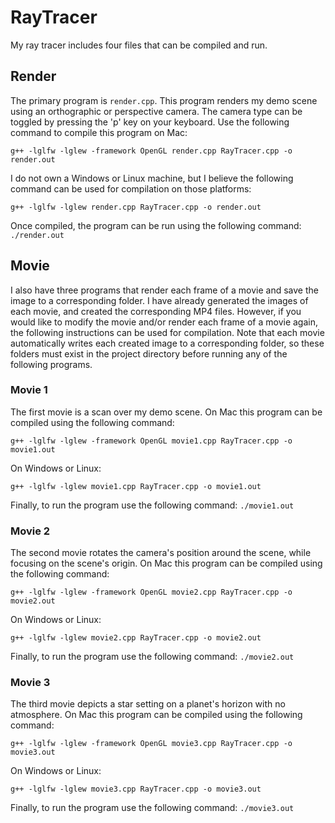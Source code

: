 # RayTracer

My ray tracer includes four files that can be compiled and run. 

## Render
The primary program is ```render.cpp```. This program renders my demo scene using an orthographic or perspective camera. The camera type can be toggled by pressing the 'p' key on your keyboard. Use the following command to compile this program on Mac:
```
g++ -lglfw -lglew -framework OpenGL render.cpp RayTracer.cpp -o render.out
```
I do not own a Windows or Linux machine, but I believe the following command can be used for compilation on those platforms:
```
g++ -lglfw -lglew render.cpp RayTracer.cpp -o render.out
```
Once compiled, the program can be run using the following command: ```./render.out```

## Movie
I also have three programs that render each frame of a movie and save the image to a corresponding folder. I have already generated the images of each movie, and created the corresponding MP4 files. However, if you would like to modify the movie and/or render each frame of a movie again, the following instructions can be used for compilation. Note that each movie automatically writes each created image to a corresponding folder, so these folders must exist in the project directory before running any of the following programs.

### Movie 1
The first movie is a scan over my demo scene. On Mac this program can be compiled using the following command:
```
g++ -lglfw -lglew -framework OpenGL movie1.cpp RayTracer.cpp -o movie1.out
```
On Windows or Linux:
```
g++ -lglfw -lglew movie1.cpp RayTracer.cpp -o movie1.out
```
Finally, to run the program use the following command: ```./movie1.out```
### Movie 2
The second movie rotates the camera's position around the scene, while focusing on the scene's origin. On Mac this program can be compiled using the following command:
```
g++ -lglfw -lglew -framework OpenGL movie2.cpp RayTracer.cpp -o movie2.out
```
On Windows or Linux:
```
g++ -lglfw -lglew movie2.cpp RayTracer.cpp -o movie2.out
```
Finally, to run the program use the following command: ```./movie2.out```

### Movie 3
The third movie depicts a star setting on a planet's horizon with no atmosphere. On Mac this program can be compiled using the following command:
```
g++ -lglfw -lglew -framework OpenGL movie3.cpp RayTracer.cpp -o movie3.out
```
On Windows or Linux:
```
g++ -lglfw -lglew movie3.cpp RayTracer.cpp -o movie3.out
```
Finally, to run the program use the following command: ```./movie3.out```
